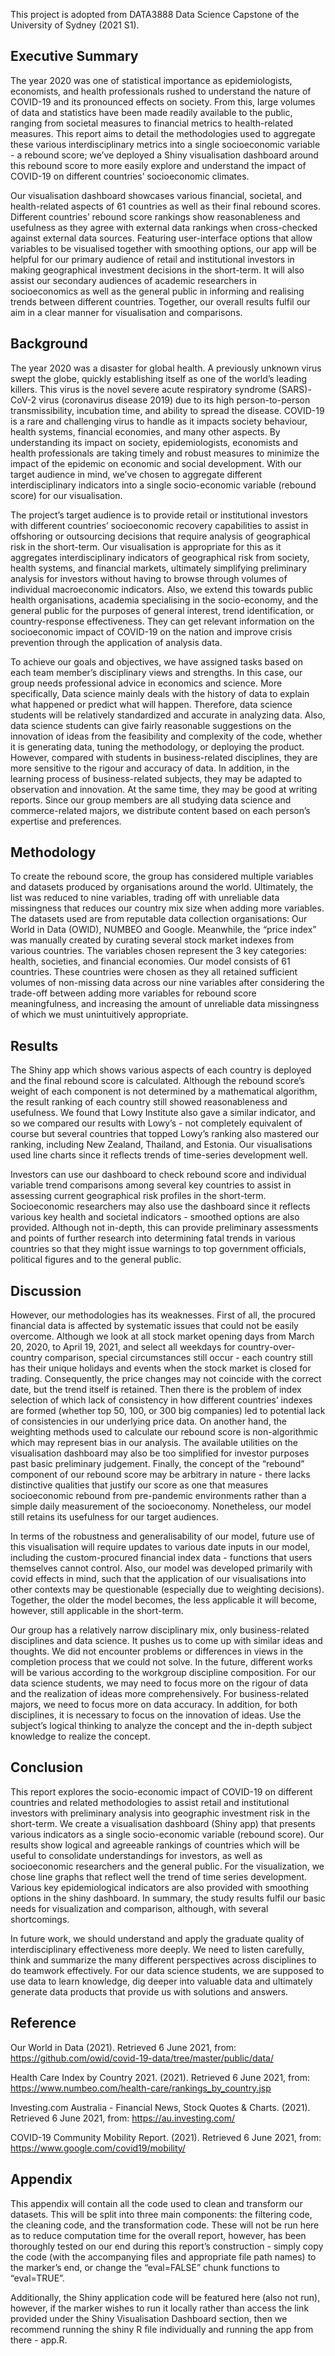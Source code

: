 This project is adopted from DATA3888 Data Science Capstone of the University of Sydney (2021 S1).

## Executive Summary

The year 2020 was one of statistical importance as epidemiologists, economists, and health professionals rushed to understand the nature of COVID-19 and its pronounced effects on society. From this, large volumes of data and statistics have been made readily available to the public, ranging from societal measures to financial metrics to health-related measures. This report aims to detail the methodologies used to aggregate these various interdisciplinary metrics into a single socioeconomic variable - a rebound score; we’ve deployed a Shiny visualisation dashboard around this rebound score to more easily explore and understand the impact of COVID-19 on different countries’ socioeconomic climates.

Our visualisation dashboard showcases various financial, societal, and health-related aspects of 61 countries as well as their final rebound scores. Different countries’ rebound score rankings show reasonableness and usefulness as they agree with external data rankings when cross-checked against external data sources. Featuring user-interface options that allow variables to be visualised together with smoothing options, our app will be helpful for our primary audience of retail and institutional investors in making geographical investment decisions in the short-term. It will also assist our secondary audiences of academic researchers in socioeconomics as well as the general public in informing and realising trends between different countries. Together, our overall results fulfil our aim in a clear manner for visualisation and comparisons.

## Background

The year 2020 was a disaster for global health. A previously unknown virus swept the globe, quickly establishing itself as one of the world’s leading killers. This virus is the novel severe acute respiratory syndrome (SARS)-CoV-2 virus (coronavirus disease 2019) due to its high person-to-person transmissibility, incubation time, and ability to spread the disease. COVID-19 is a rare and challenging virus to handle as it impacts society behaviour, health systems, financial economies, and many other aspects. By understanding its impact on society, epidemiologists, economists and health professionals are taking timely and robust measures to minimize the impact of the epidemic on economic and social development. With our target audience in mind, we’ve chosen to aggregate different interdisciplinary indicators into a single socio-economic variable (rebound score) for our visualisation.

The project’s target audience is to provide retail or institutional investors with different countries’ socioeconomic recovery capabilities to assist in offshoring or outsourcing decisions that require analysis of geographical risk in the short-term. Our visualisation is appropriate for this as it aggregates interdisciplinary indicators of geographical risk from society, health systems, and financial markets, ultimately simplifying preliminary analysis for investors without having to browse through volumes of individual macroeconomic indicators. Also, we extend this towards public health organisations, academia specialising in the socio-economy, and the general public for the purposes of general interest, trend identification, or country-response effectiveness. They can get relevant information on the socioeconomic impact of COVID-19 on the nation and improve crisis prevention through the application of analysis data.

To achieve our goals and objectives, we have assigned tasks based on each team member’s disciplinary views and strengths. In this case, our group needs professional advice in economics and science. More specifically, Data science mainly deals with the history of data to explain what happened or predict what will happen. Therefore, data science students will be relatively standardized and accurate in analyzing data. Also, data science students can give fairly reasonable suggestions on the innovation of ideas from the feasibility and complexity of the code, whether it is generating data, tuning the methodology, or deploying the product. However, compared with students in business-related disciplines, they are more sensitive to the rigour and accuracy of data. In addition, in the learning process of business-related subjects, they may be adapted to observation and innovation. At the same time, they may be good at writing reports. Since our group members are all studying data science and commerce-related majors, we distribute content based on each person’s expertise and preferences.

## Methodology

To create the rebound score, the group has considered multiple variables and datasets produced by organisations around the world. Ultimately, the list was reduced to nine variables, trading off with unreliable data missingness that reduces our country mix size when adding more variables. The datasets used are from reputable data collection organisations: Our World in Data (OWID), NUMBEO and Google. Meanwhile, the “price index” was manually created by curating several stock market indexes from various countries. The variables chosen represent the 3 key categories: health, societies, and financial economies. Our model consists of 61 countries. These countries were chosen as they all retained sufficient volumes of non-missing data across our nine variables after considering the trade-off between adding more variables for rebound score meaningfulness, and increasing the amount of unreliable data missingness of which we must unintuitively appropriate.

## Results

The Shiny app which shows various aspects of each country is deployed and the final rebound score is calculated. Although the rebound score’s weight of each component is not determined by a mathematical algorithm, the result ranking of each country still showed reasonableness and usefulness. We found that Lowy Institute also gave a similar indicator, and so we compared our results with Lowy’s - not completely equivalent of course but several countries that topped Lowy’s ranking also mastered our ranking, including New Zealand, Thailand, and Estonia. Our visualisations used line charts since it reflects trends of time-series development well.

Investors can use our dashboard to check rebound score and individual variable trend comparisons among several key countries to assist in assessing current geographical risk profiles in the short-term. Socioeconomic researchers may also use the dashboard since it reflects various key health and societal indicators - smoothed options are also provided. Although not in-depth, this can provide preliminary assessments and points of further research into determining fatal trends in various countries so that they might issue warnings to top government officials, political figures and to the general public.

## Discussion

However, our methodologies has its weaknesses. First of all, the procured financial data is affected by systematic issues that could not be easily overcome. Although we look at all stock market opening days from March 20, 2020, to April 19, 2021, and select all weekdays for country-over-country comparison, special circumstances still occur - each country still has their unique holidays and events when the stock market is closed for trading. Consequently, the price changes may not coincide with the correct date, but the trend itself is retained. Then there is the problem of index selection of which lack of consistency in how different countries’ indexes are formed (whether top 50, 100, or 300 big companies) led to potential lack of consistencies in our underlying price data. On another hand, the weighting methods used to calculate our rebound score is non-algorithmic which may represent bias in our analysis. The available utilities on the visualisation dashboard may also be too simplified for investor purposes past basic preliminary judgement. Finally, the concept of the “rebound” component of our rebound score may be arbitrary in nature - there lacks distinctive qualities that justify our score as one that measures socioeconomic rebound from pre-pandemic environments rather than a simple daily measurement of the socioeconomy. Nonetheless, our model still retains its usefulness for our target audiences.

In terms of the robustness and generalisability of our model, future use of this visualisation will require updates to various date inputs in our model, including the custom-procured financial index data - functions that users themselves cannot control. Also, our model was developed primarily with covid effects in mind, such that the application of our visualisations into other contexts may be questionable (especially due to weighting decisions). Together, the older the model becomes, the less applicable it will become, however, still applicable in the short-term.

Our group has a relatively narrow disciplinary mix, only business-related disciplines and data science. It pushes us to come up with similar ideas and thoughts. We did not encounter problems or differences in views in the completion process that we could not solve. In the future, different works will be various according to the workgroup discipline composition. For our data science students, we may need to focus more on the rigour of data and the realization of ideas more comprehensively. For business-related majors, we need to focus more on data accuracy. In addition, for both disciplines, it is necessary to focus on the innovation of ideas. Use the subject’s logical thinking to analyze the concept and the in-depth subject knowledge to realize the concept.

## Conclusion

This report explores the socio-economic impact of COVID-19 on different countries and related methodologies to assist retail and institutional investors with preliminary analysis into geographic investment risk in the short-term. We create a visualisation dashboard (Shiny app) that presents various indicators as a single socio-economic variable (rebound score). Our results show logical and agreeable rankings of countries which will be useful to consolidate understandings for investors, as well as socioeconomic researchers and the general public. For the visualization, we chose line graphs that reflect well the trend of time series development. Various key epidemiological indicators are also provided with smoothing options in the shiny dashboard. In summary, the study results fulfil our basic needs for visualization and comparison, although, with several shortcomings.

In future work, we should understand and apply the graduate quality of interdisciplinary effectiveness more deeply. We need to listen carefully, think and summarize the many different perspectives across disciplines to do teamwork effectively. For our data science students, we are supposed to use data to learn knowledge, dig deeper into valuable data and ultimately generate data products that provide us with solutions and answers.

## Reference

Our World in Data (2021). Retrieved 6 June 2021, from: https://github.com/owid/covid-19-data/tree/master/public/data/

Health Care Index by Country 2021. (2021). Retrieved 6 June 2021, from: https://www.numbeo.com/health-care/rankings_by_country.jsp

Investing.com Australia - Financial News, Stock Quotes & Charts. (2021). Retrieved 6 June 2021, from: https://au.investing.com/

COVID-19 Community Mobility Report. (2021). Retrieved 6 June 2021, from: https://www.google.com/covid19/mobility/

## Appendix

This appendix will contain all the code used to clean and transform our datasets. This will be split into three main components: the filtering code, the cleaning code, and the transformation code. These will not be run here as to reduce computation time for the overall report, however, has been thoroughly tested on our end during this report’s construction - simply copy the code (with the accompanying files and appropriate file path names) to the marker’s end, or change the “eval=FALSE” chunk functions to “eval=TRUE”.

Additionally, the Shiny application code will be featured here (also not run), however, if the marker wishes to run it locally rather than access the link provided under the Shiny Visualisation Dashboard section, then we recommend running the shiny R file individually and running the app from there - app.R.
